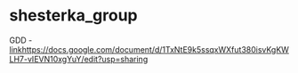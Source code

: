 # shesterka_group
GDD - [link](https://docs.google.com/document/d/1TxNtE9k5ssqxWXfut380isvKgKWLH7-vIEVN10xgYuY/edit?usp=sharing)https://docs.google.com/document/d/1TxNtE9k5ssqxWXfut380isvKgKWLH7-vIEVN10xgYuY/edit?usp=sharing
